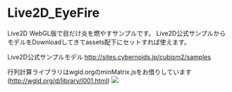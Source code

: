 # Live2D_EyeFire
Live2D WebGL版で目だけ炎を燃やすサンプルです。
Live2D公式サンプルからモデルをDownloadしてきてassets配下にセットすれば使えます。

Live2D公式サンプルモデル http://sites.cybernoids.jp/cubism2/samples

行列計算ライブラリはwgld.orgのminMatrix.jsをお借りしています(http://wgld.org/d/library/l001.html)
<img src="http://simplecode.jp/lolipop/github/Live2D_EyeFire.gif">